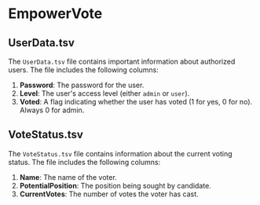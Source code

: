 # EmpowerVote

## UserData.tsv

The `UserData.tsv` file contains important information about authorized users. The file includes the following columns:

1. **Password**: The password for the user.
2. **Level**: The user's access level (either `admin` or `user`).
3. **Voted**: A flag indicating whether the user has voted (1 for yes, 0 for no). Always 0 for admin.

## VoteStatus.tsv

The `VoteStatus.tsv` file contains information about the current voting status. The file includes the following columns:

1. **Name**: The name of the voter.
2. **PotentialPosition**: The position being sought by candidate.
3. **CurrentVotes**: The number of votes the voter has cast.